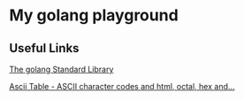 # My golang playground


## Useful Links

[The golang Standard Library](golang.org/pkg)

[Ascii Table - ASCII character codes and html, octal, hex and...](https://www.asciitable.com/)
